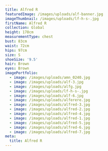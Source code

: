 ```yaml
---
title: Alfred R
featuredImage: /images/uploads/alf-banner.jpg
imageThumbnail: /images/uploads/lf-h-s-.jpg
firstName: Alfred R
collection: Global
height: 178cm
measurementType: chest
bust: 83cm
waist: 72cm
hips: 97cm
size: S
shoeSize: '9.5'
hair: Brown
eyes: Brown
imagePortfolio:
  - image: /images/uploads/amn_0240.jpg
  - image: /images/uploads/alf-3.jpg
  - image: /images/uploads/alfg.jpg
  - image: /images/uploads/lf-h-s-.jpg
  - image: /images/uploads/alf-6.jpg
  - image: /images/uploads/alferere.jpg
  - image: /images/uploads/alfred-3.jpg
  - image: /images/uploads/alfred-2.jpg
  - image: /images/uploads/alfred-4.jpg
  - image: /images/uploads/alfred-1.jpg
  - image: /images/uploads/alfred-5.jpg
  - image: /images/uploads/alfred-6.jpg
  - image: /images/uploads/alfred-7.jpg
meta:
  title: Alfred R
---
```


